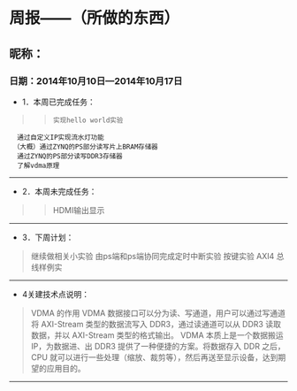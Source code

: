 # 周报——（所做的东西）
## 昵称：				
### 日期：2014年10月10日—2014年10月17日
* 1．本周已完成任务：<br> 
 >> 	实现hello world实验
      通过自定义IP实现流水灯功能
     （大概）通过ZYNQ的PS部分读写片上BRAM存储器
      通过ZYNQ的PS部分读写DDR3存储器
      了解vdma原理   
 
* * *

* 2．本周未完成任务：<br>
>>   HDMI输出显示

* * *

* 3．下周计划：<br>
>   继续做相关小实验    由ps端和ps端协同完成定时中断实验 按键实验   AXI4 总线样例实  
 
 * * *
 
* 4关建技术点说明：<br>
>  VDMA 的作用
   VDMA 数据接口可以分为读、写通道，用户可以通过写通道将 AXI-Stream 类型的数据流写入 DDR3，通过读通道可以从 DDR3 读取数据，并以 AXI-Stream 类型的格式输出。
   VDMA 本质上是一个数据搬运 IP，为数据进、出 DDR3 提供了一种便捷的方案。将数据存入 DDR 之后，CPU 就可以进行一些处理（缩放、裁剪等），然后再送至显示设备，达到期望的应用目的。

* * *
